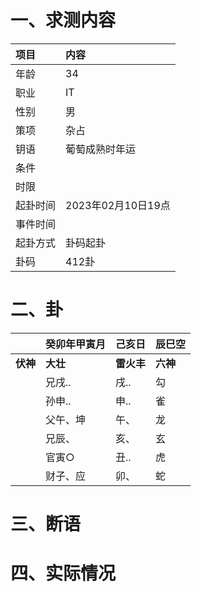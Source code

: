 # 一、求测内容
|项目|内容|
|:-|:-|
|年龄|34|
|职业|IT|
|性别|男|
|策项|杂占|
|钥语|葡萄成熟时年运|
|条件||
|时限||
|起卦时间|2023年02月10日19点|
|事件时间||
|起卦方式|卦码起卦|
|卦码|412卦|

# 二、卦
||癸卯年甲寅月|己亥日|辰巳空|
|:-|:-|:-|:-|
|**伏神**|**大壮**|**雷火丰**|**六神**|
||兄戌..|戌..|勾|
||孙申..|申..|雀|
||父午、坤|午、|龙|
||兄辰、|亥、|玄|
||官寅○|丑..|虎|
||财子、应|卯、|蛇|


# 三、断语

# 四、实际情况